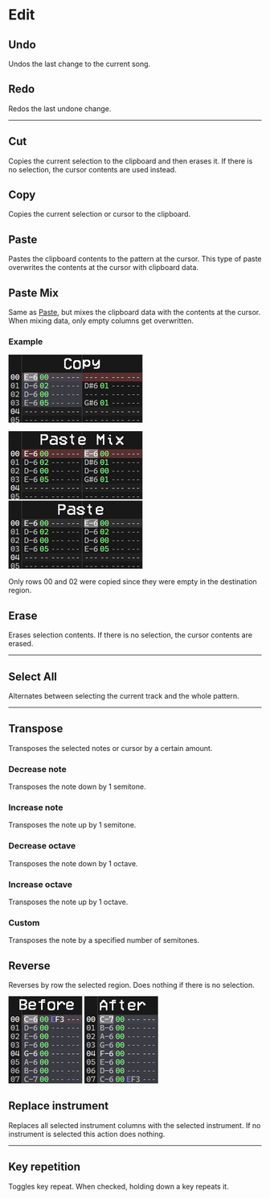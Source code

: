 
# Edit

## Undo

Undos the last change to the current song.

## Redo

Redos the last undone change.

---

## Cut

Copies the current selection to the clipboard and then erases it. If there is
no selection, the cursor contents are used instead.

## Copy

Copies the current selection or cursor to the clipboard.

## Paste

Pastes the clipboard contents to the pattern at the cursor. This type of paste
overwrites the contents at the cursor with clipboard data.

## Paste Mix

Same as [Paste](#Paste), but mixes the clipboard data with the contents at the
cursor. When mixing data, only empty columns get overwritten.

### Example

![paste-mix-ex1](../img/paste-mix-ex1.png "Copy example")

![paste-mix-ex2](../img/paste-mix-ex2.png "Paste Mix example")
![paste-mix-ex3](../img/paste-mix-ex3.png "Paste example")

Only rows 00 and 02 were copied since they were empty in the destination region.

## Erase

Erases selection contents. If there is no selection, the cursor contents are
erased.

---

## Select All

Alternates between selecting the current track and the whole pattern.

---

## Transpose

Transposes the selected notes or cursor by a certain amount.

### Decrease note

Transposes the note down by 1 semitone.

### Increase note

Transposes the note up by 1 semitone.

### Decrease octave

Transposes the note down by 1 octave.

### Increase octave

Transposes the note up by 1 octave.

### Custom

Transposes the note by a specified number of semitones.

## Reverse

Reverses by row the selected region. Does nothing if there is no selection.

![reverse-before](../img/reverse-ex-before.png "Reverse example before")
![reverse-after](../img/reverse-ex-after.png "Reverse example after")

## Replace instrument

Replaces all selected instrument columns with the selected instrument. If no
instrument is selected this action does nothing.

---

## Key repetition

Toggles key repeat. When checked, holding down a key repeats it.
